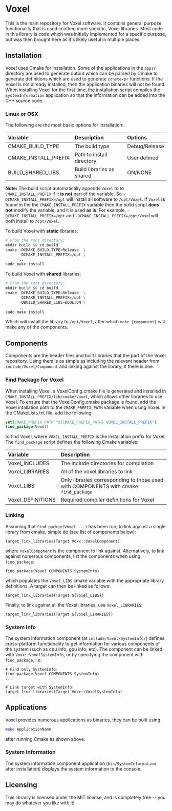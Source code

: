 # Voxel

This is the main repository for Voxel software. It contains general purpose
functionality that is used in other, more specific, Voxel libraries. Most code in
this library is code which was initially implemented for a specific purpose, but
was then brought here as it's likely useful in multiple places.

## Installation

Voxel uses Cmake for installation. Some of the applications in the ```apps/```
directory are used to generate output which can be parsed by Cmake to generate
definitions which are used to generate ```constexpr``` functions. If the Voxel is
not already installed, then the application binaries will not be found. When
installing Voxel for the first time, the installation script compiles
the ```SystemInformation``` application so that the information can be added into the C++ source code.

### Linux or OSX

The following are the most basic options for installation:

| Variable             | Description                       | Options       |
|:---------------------|:----------------------------------|:--------------|
| CMAKE_BUILD_TYPE     | The build type                    | Debug/Release |
| CMAKE_INSTALL_PREFIX | Path to install directory         | User defined  |
| BUILD_SHARED_LIBS    | Build libraries as shared         | ON/NONE	   |

__Note:__ The build script automatically appends ```Voxel``` to
	        to ```CMAKE_INSTALL_PREFIX``` if it __is not__ part of the variable. So ```-DCMAKE_INSTALL_PREFIX=/opt``` will install all software
          to ```/opt/Voxel```. If ```Voxel``` __is__ found in the
	        the ```CMAKE_INSTALL_PREFIX``` variable then the build script
          __does not__ modify the variable, and it is used __as is__. For
          example, ```-DCMAKE_INSTALL_PREFIX=/opt```
          and ```-DCMAKE_INSTALL_PREFIX=/opt/Voxel```will both install
          to ```/opt/Voxel```.

To build Voxel with __static__ libraries:
~~~py
# From the root directory:
mkdir build && cd build
cmake -DCMAKE_BUILD_TYPE=Release  \
      -DCMAKE_INSTALL_PREFIX=/opt \
      ..
sudo make install
~~~

To build Voxel with __shared__ libraries:
~~~py
# From the root directory:
mkdir build && cd build
cmake -DCMAKE_BUILD_TYPE=Release  \
      -DCMAKE_INSTALL_PREFIX=/opt \
      -DBUILD_SHARED_LIBS=BOOL:ON \
      ..
sudo make install
~~~

Which will install the library to ```/opt/Voxel```, after which 
```make {component}``` will make any of the components.

## Components

Components are the header files and built libraries that the part of the Voxel
repository. Using them is as simple as including the relevant header from
```include/Voxel/Component``` and linking against the library, if there is one.

### Find Package for Voxel

When installing Voxel, a VoxelConfig.cmake file is generated and installed in
```CMAKE_INSTALL_PREFIX/lib/cmake/Voxel```, which allows other libraries to use
Voxel. To ensure that the VoxelConfig.cmake package is found, add the Voxel
intallation path to the ```CMAKE_PREFIX_PATH``` variable when using Voxel. In
the CMakeLists.txt file, add the following:

~~~cmake
set(CMAKE_PREFIX_PATH "${CMAKE_PREFIX_PATH} VOXEL_INSTALL_PREFIX")
find_package(Voxel)
~~~

to find Voxel, where ```VOXEL_INSTALL_PREFIX``` is the installation prefix for
Voxel. The ```find_package``` script defines the following Cmake variables:

| Variable             | Description                                              |
|:---------------------|:---------------------------------------------------------|
| Voxel_INCLUDES       | The include directories for compilation                  |
| Voxel_LIBRARIES      | All of the voxel libraries to link                       |
| Voxel_LIBS           | Only libraries corresponding to those used with COMPONENTS with cmake ```find_package``` |
| Voxel_DEFINITIONS    | Required compiler definitions for Voxel                  |

### Linking

Assuming that ```find_packge(Voxel ...)``` has been run, to link against a
single library from cmake, simple do (see list of components below):

~~~
target_link_libraries(Target Voxx::VoxelComponent)
~~~

where ```VoxelComponent``` is the component to link against. Alternatively,
to link against numerous components, list the components when using
```find_package```:

~~~
find_package(Voxel COMPONENTS SystemInfo)
~~~

which populates the ```Voxel_LIBS``` cmake variable with the appropriate library
definitions. A target can then be linked as follows:

~~~
target_link_libraries(Target ${Voxel_LIBS})
~~~

Finally, to link against all the Voxel libraries, use ```Voxel_LIBRARIES```:

~~~
target_link_libraries(Target ${Voxel_LIRARIES})
~~~

### System Info

The system information component (at ```include/Voxel/SystemInfo/```)
defines cross-platform functionality to get information for various components of
the system (such as cpu info, gpu info, etc). The component can be linked with
```Voxx::VoxelSystemInfo```, or by specifying the component with
```find_package```, i.e:

~~~
# Find only SystemInfo:
find_package(Voxel COMPONENTS SystemInfo)
...

# Link target with SystemInfo:
target_link_libraries(Target Voxx::VoxelSystemInfo)
~~~

## Applications

Voxel provides numerous applications as binaries, they can be built using
~~~sh
make ApplicationName
~~~
after running Cmake as shown above.

### System Information

The system information component application (```bin/SystemInformation``` after
installation) displays the system information to the console.

## Licensing

This librarry is licensed under the MIT license, and is completely free -- you may do whatever you like with it!


